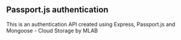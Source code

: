 ## Passport.js authentication

This is an authentication API created using Express, Passport.js and Mongoose - Cloud Storage by MLAB
